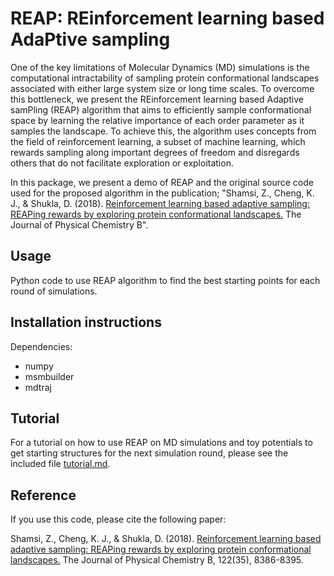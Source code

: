 # REAP: REinforcement learning based AdaPtive sampling
One of the key limitations of Molecular Dynamics (MD) simulations is the computational intractability of sampling protein conformational landscapes associated with either large system size or long time scales. To overcome this bottleneck, we present the REinforcement learning based Adaptive samPling (REAP) algorithm that aims to efficiently sample conformational space by learning the relative importance of each order parameter as it samples the landscape. To achieve this, the algorithm uses concepts from the field of reinforcement learning, a subset of machine learning, which rewards sampling along important degrees of freedom and disregards others that do not facilitate exploration or exploitation. 

In this package, we present a demo of REAP and the original source code used for the proposed algorithm in the publication; "Shamsi, Z., Cheng, K. J., & Shukla, D. (2018). [Reinforcement learning based adaptive sampling: REAPing rewards by exploring protein conformational landscapes.](https://pubs.acs.org/doi/10.1021/acs.jpcb.8b06521) The Journal of Physical Chemistry B".

## Usage
Python code to use REAP algorithm to find the best starting points for each round of simulations.

## Installation instructions
Dependencies:
* numpy
* msmbuilder
* mdtraj

## Tutorial
For a tutorial on how to use REAP on MD simulations and toy potentials to get starting structures for the next simulation round, please see the included file [tutorial.md](https://github.com/ShuklaGroup/REAP-ReinforcementLearningBasedAdaptiveSampling/blob/master/example/tutorial.md).

## Reference
If you use this code, please cite the following paper:

Shamsi, Z., Cheng, K. J., & Shukla, D. (2018). [Reinforcement learning based adaptive sampling: REAPing rewards by exploring protein conformational landscapes.](https://pubs.acs.org/doi/10.1021/acs.jpcb.8b06521) The Journal of Physical Chemistry B, 122(35), 8386-8395.



